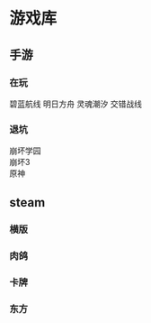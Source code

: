 # 游戏库

## 手游

### 在玩

碧蓝航线
明日方舟
灵魂潮汐
交错战线

### 退坑

崩坏学园  
崩坏3  
原神

## steam

### 横版

### 肉鸽

### 卡牌

### 东方
